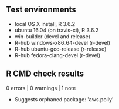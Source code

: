 ## Test environments
* local OS X install, R 3.6.2
* ubuntu 16.04 (on travis-ci), R 3.6.2
* win-builder (devel and release)
* R-hub windows-x86_64-devel (r-devel)
* R-hub ubuntu-gcc-release (r-release)
* R-hub fedora-clang-devel (r-devel)

## R CMD check results

0 errors | 0 warnings | 1 note

* Suggests orphaned package: 'aws.polly'